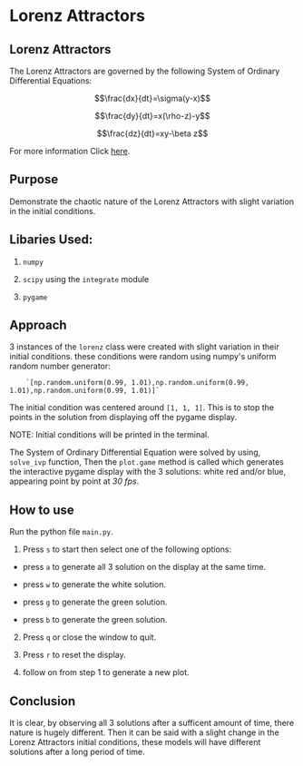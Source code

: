 # Lorenz Attractors

## Lorenz Attractors

The Lorenz Attractors are governed by the following System of Ordinary Differential Equations:

$$\frac{dx}{dt}=\sigma(y-x)$$

$$\frac{dy}{dt}=x(\rho-z)-y$$

$$\frac{dz}{dt}=xy-\beta z$$

For more information Click [here](https://www.wikiwand.com/en/Lorenz_system).

## Purpose

Demonstrate the chaotic nature of the Lorenz Attractors with slight variation in the initial conditions.

## Libaries Used:

1. `numpy`

2. `scipy` using the `integrate` module

3. `pygame`

## Approach

3 instances of the `lorenz` class were created with slight variation in their initial conditions. these conditions were random using numpy's uniform random number generator:
        
        `[np.random.uniform(0.99, 1.01),np.random.uniform(0.99, 1.01),np.random.uniform(0.99, 1.01)]`

The initial condition was centered around `[1, 1, 1]`. This is to stop the points in the solution from displaying off the pygame display.

NOTE: Initial conditions will be printed in the terminal.

The System of Ordinary Differential Equation were solved by using, `solve_ivp` function, Then the `plot.game` method is called which generates the interactive pygame display with the 3 solutions: white red and/or blue, appearing point by point at *30 fps*.

## How to use

Run the python file `main.py`.

1. Press `s` to start then select one of the following options:

* press `a` to generate all 3 solution on the display at the same time.

* press `w` to generate the white solution.

* press `g` to generate the green solution.

* press `b` to generate the green solution.

2. Press `q` or close the window to quit.

3. Press `r` to reset the display.

4. follow on from step 1 to generate a new plot.

## Conclusion

It is clear, by observing all 3 solutions after a sufficent amount of time, there nature is hugely different. Then it can be said with a slight change in the Lorenz Attractors initial conditions, these models will have different solutions after a long period of time. 
